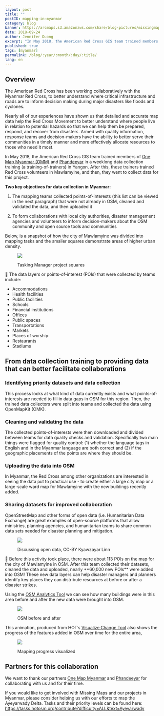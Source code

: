 ```yaml
---
layout: post
title: ""
postID: mapping-in-myanmar
category: blog
banner: https://arcmaps.s3.amazonaws.com/share/blog-pictures/missingmaps-blog_20181203_banner.png
date: 2018-09-24
author: Jennifer Duong
excerpt: "In May 2018, the American Red Cross GIS team trained members of One Map Myanmar and Phandeeyar in a weeklong data collection training (a training-of-trainers) in Yangon. After this, these trainers trained Red Cross volunteers in Mawlamyine, and then, they went to collect data for this project."
published: true
tags: [myanmar]
permalink: /blog/:year/:month/:day/:title/
lang: en
---
```


## Overview

The American Red Cross has been working collaboratively with the Myanmar Red Cross, to better understand where critical infrastructure and roads are to inform decision making during major disasters like floods and cyclones. 

Nearly all of our experiences have shown us that detailed and accurate map data help the Red Cross Movement to better understand where people live in relation to potential hazards so that we can help them be prepared, respond, and recover from disasters. Armed with quality information, response teams and decision-makers have the ability to better serve their communities in a timely manner and more effectively allocate resources to those who need it most.

In May 2018, the American Red Cross GIS team trained members of [One Map Myanmar (OMM)](https://portal.onemapmyanmar.info/omm/home/) and [Phandeeyar](https://phandeeyar.org/) in a weeklong data collection training (a training-of-trainers) in Yangon. After this, these trainers trained Red Cross volunteers in Mawlamyine, and then, they went to collect data for this project.

**Two key objectives for data collection in Myanmar:**

1. The mapping teams collected points-of-interests (this list can be viewed in the next paragraph) that were not already in OSM, cleaned and validated the data, and then uploaded it

2. To form collaborations with local city authorities, disaster management agencies and volunteers to inform decision-makers about the OSM community and open source tools and communities

Below, is a snapshot of how the city of Mawlamyine was divided into mapping tasks and the smaller squares demonstrate areas of higher urban density. 

<figure>
<img src="https://arcmaps.s3.amazonaws.com/share/blog-pictures/missingmaps-blog_20181203_1.png">
<p class="caption">Tasking Manager project squares</p>
</figure>

The data layers or points-of-interest (POIs) that were collected by teams include:

- Accommodations
- Health facilities
- Public facilities
- Schools
- Financial institutions
- Offices
- Public spaces
- Transportations
- Markets
- Places of worship
- Restaurants
- Stadiums


## From data collection training to providing data that can better facilitate collaborations

### Identifying priority datasets and data collection

This process looks at what kind of data currently exists and what points-of-interests are needed to fill in data gaps in OSM for this region. Then, the trained data collectors were split into teams and collected the data using OpenMapKit (OMK).

### Cleaning and validating the data

The collected points-of-interests were then downloaded and divided between teams for data quality checks and validation. Specifically two main things were flagged for quality control: (1) whether the language tags in English and in the Myanmar language are both correct and (2) if the geographic placements of the points are where they should be.

### Uploading the data into OSM

In Myanmar, the Red Cross among other organizations are interested in seeing the data put to practical use - to create either a large city map or a large-scale ward map for Mawlamyine with the new buildings recently added.

### Sharing datasets for improved collaboration

OpenStreetMap and other forms of open data (i.e. Humanitarian Data Exchange) are great examples of open-source platforms that allow ministries, planning agencies, and humanitarian teams to share common data sets needed for disaster planning and mitigation.

<figure>
<img src="https://arcmaps.s3.amazonaws.com/share/blog-pictures/missingmaps-blog_20181203_3.png">
<p class="caption">Discussing open data, CC-BY Kyawzayar Linn</p>
</figure>

Before this activity took place, there were about 113 POIs on the map for the city of Mawlamyine in OSM. After this team collected their datasets, cleaned the data and uploaded, nearly **60,000 new POIs** were added into OSM! These new data layers can help disaster managers and planners identify key places they can distribute resources at before or after a disaster strikes. 

Using the [OSM Analytics Tool](https://osm-analytics.org/) we can see how many buildings were in this area before and after the new data were brought into OSM.

<figure>
<img src="https://arcmaps.s3.amazonaws.com/share/blog-pictures/missingmaps-blog_20181203_4.png">
<p class="caption">OSM before and after</p>
</figure>

This animation, produced from HOT’s [Visualize Change Tool](http://visualize-change.hotosm.org/) also shows the progress of the features added in OSM over time for the entire area,

<figure>
<img src="https://arcmaps.s3.amazonaws.com/share/blog-pictures/missingmaps-blog_20181203_5.gif">
<p class="caption">Mapping progress visualized</p>
</figure>

## Partners for this collaboration

We want to thank our partners [One Map Myanmar](https://portal.onemapmyanmar.info/omm/home/) and [Phandeeyar](https://phandeeyar.org/) for collaborating with us and for their time. 

If you would like to get involved with Missing Maps and our projects in Myanmar, please consider helping us with our efforts to map the Ayeyarwady Delta. Tasks and their priority levels can be found here: https://tasks.hotosm.org/contribute?difficulty=ALL&text=Ayeyarwady 




